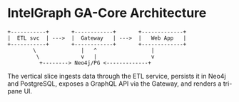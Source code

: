 # IntelGraph GA-Core Architecture

```
+-----------+       +------------+       +-------------+
|  ETL svc  | --->  |  Gateway   | --->  |   Web App   |
+-----------+       +------------+       +-------------+
        \              |   ^                 |
         \             v   |                 v
          +--------> Neo4j/PG <-------------+
```

The vertical slice ingests data through the ETL service, persists it in Neo4j and
PostgreSQL, exposes a GraphQL API via the Gateway, and renders a tri-pane UI.

